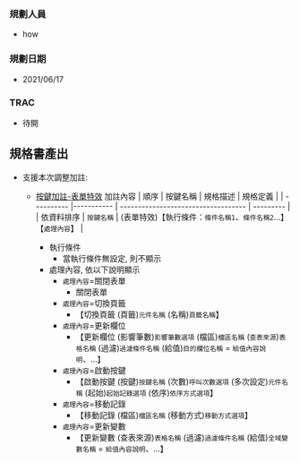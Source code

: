 ### <div id="user">規劃人員</div>
* how

### <div id="updatedate">規劃日期</div>
* 2021/06/17

### <div id="trac">TRAC</div>
* 待開

## <div id="specification_output">規格書產出</div>
* 支援本次調整加註:
    * [按鍵加註-表單特效][link_BAFormEffect] 加註內容
        | 順序       | 按鍵名稱    | 規格描述                              | 規格定義  |
        | ---------- |----------- | -----------------------------------  | --------- |
        | 依資料排序  | `按鍵名稱`  | (表單特效)【執行條件：`條件名稱1`、`條件名稱2`...】【`處理內容`】 |

        * 執行條件
            * 當執行條件無設定, 則不顯示
        * 處理內容, 依以下說明顯示
            * `處理內容`=關閉表單
                * 關閉表單
            * `處理內容`=切換頁籤
                * 【切換頁籤 (頁籤)`元件名稱` (名稱)`頁籤名稱`】
            * `處理內容`=更新欄位
                * 【更新欄位 (影響筆數)`影響筆數選項` (檔區)`檔區名稱` (`查表來源`)`表格名稱` (過濾)`過濾條件名稱` (給值)`目的欄位名稱` = `給值內容說明`、...】
            * `處理內容`=啟動按鍵
                * 【啟動按鍵 (按鍵)`按鍵名稱` (次數)`呼叫次數選項` (多次設定)`元件名稱` (起始)`起始記錄選項` (依序)`依序方式選項`】
            * `處理內容`=移動記錄
                * 【移動記錄 (檔區)`檔區名稱` (移動方式)`移動方式選項`】
            * `處理內容`=更新變數
                * 【更新變數 (查表來源)`表格名稱` (過濾)`過濾條件名稱` (給值)`全域變數名稱` = `給值內容說明`、...】

<!-- 超連結 -->
[link_BAFormEffect]:BAFormEffect.md "按鍵加註-表單特效"